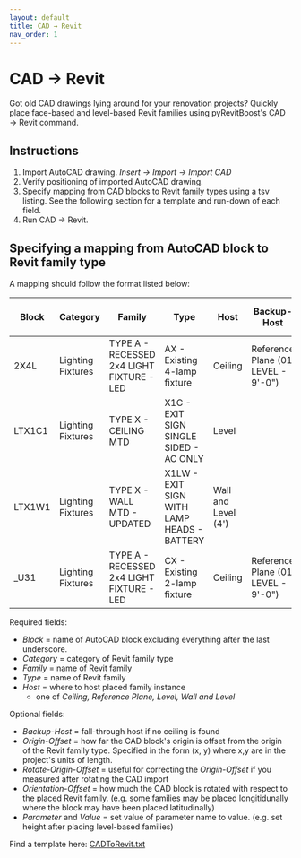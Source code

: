 ```yaml
---
layout: default
title: CAD → Revit
nav_order: 1
---
```


# CAD → Revit
Got old CAD drawings lying around for your renovation projects?
Quickly place face-based and level-based Revit families using pyRevitBoost's 
CAD → Revit command.

## Instructions
1. Import AutoCAD drawing. _Insert → Import → Import CAD_
2. Verify positioning of imported AutoCAD drawing.
3. Specify mapping from CAD blocks to Revit family types using a tsv listing. 
See the following section for a template and run-down of each field.
4. Run CAD → Revit.

## Specifying a mapping from AutoCAD block to Revit family type
A mapping should follow the format listed below:

| Block  | Category          | Family                                    | Type                                       | Host                | Backup-Host                        | Origin-Offset        | Rotate-Origin-Offset | Orientation-Offset | Parameter      | Value |
|--------|-------------------|-------------------------------------------|--------------------------------------------|---------------------|------------------------------------|----------------------|----------------------|--------------------|----------------|-------|
| 2X4L   | Lighting Fixtures | TYPE A - RECESSED 2x4 LIGHT FIXTURE - LED | AX - Existing 4-lamp fixture               | Ceiling             | Reference Plane (01 LEVEL - 9'-0") |                      |                      |                    |                |       |
| LTX1C1 | Lighting Fixtures | TYPE X - CEILING MTD                      | X1C - EXIT SIGN SINGLE SIDED - AC ONLY     | Level               |                                    |                      |                      |                    | Fixture Height | 9' 0" |
| LTX1W1 | Lighting Fixtures | TYPE X - WALL MTD - UPDATED               | X1LW - EXIT SIGN WITH LAMP HEADS - BATTERY | Wall and Level (4') |                                    |                      |                      |                    |                |       |
| _U31   | Lighting Fixtures | TYPE A - RECESSED 2x4 LIGHT FIXTURE - LED | CX - Existing 2-lamp fixture               | Ceiling             | Reference Plane (01 LEVEL - 9'-0") | (3 5/8", 9 111/128") | -90°                 | -90°               |                |       |

Required fields:
- *Block* = name of AutoCAD block excluding everything after the last 
underscore.
- *Category* = category of Revit family type
- *Family* = name of Revit family
- *Type* = name of Revit family
- *Host* = where to host placed family instance
    - one of  _Ceiling, Reference Plane, Level, Wall and Level_

Optional fields:
- *Backup-Host* = fall-through host if no ceiling is found
- *Origin-Offset* = how far the CAD block's origin is offset from the origin 
of the Revit family type. Specified in the form (x, y) where x,y are in the 
project's units of length.
- *Rotate-Origin-Offset* = useful for correcting the *Origin-Offset* if you 
measured after rotating the CAD import
- *Orientation-Offset* = how much the CAD block is rotated with respect to the 
placed Revit family. (e.g. some families may be placed longitidunally where the 
block may have been placed latitudinally)
- *Parameter* and *Value* = set value of parameter name to value. (e.g. set 
height after placing level-based families)

Find a template here: [CADToRevit.txt](/assets/templates/CADToRevit.txt)